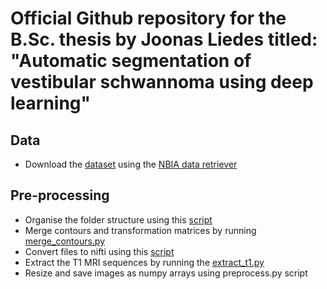 # Official Github repository for the B.Sc. thesis by Joonas Liedes titled: "Automatic segmentation of vestibular schwannoma using deep learning" 


## Data
- Download the [dataset](https://wiki.cancerimagingarchive.net/pages/viewpage.action?pageId=70229053) using the [NBIA data retriever](https://wiki.cancerimagingarchive.net/display/NBIA/Downloading+TCIA+Images#DownloadingTCIAImages-DownloadingtheNBIADataRetriever)

## Pre-processing
- Organise the folder structure using this [script](https://github.com/KCL-BMEIS/VS_Seg/tree/master/preprocessing#create-data-set-with-convenient-folder-structure)
- Merge contours and transformation matrices by running [merge_contours.py](https://github.com/j00lie/thesis/blob/main/merge_contours.py)
- Convert files to nifti using this [script](https://github.com/KCL-BMEIS/VS_Seg/tree/master/preprocessing#conversion-of-dicom-images-and-contoursjson-files-to-nifti-and-optional-registration)
- Extract the T1 MRI sequences by running the [extract_t1.py](https://github.com/j00lie/thesis/blob/main/extract_t1.py)
- Resize and save images as numpy arrays using preprocess.py script

